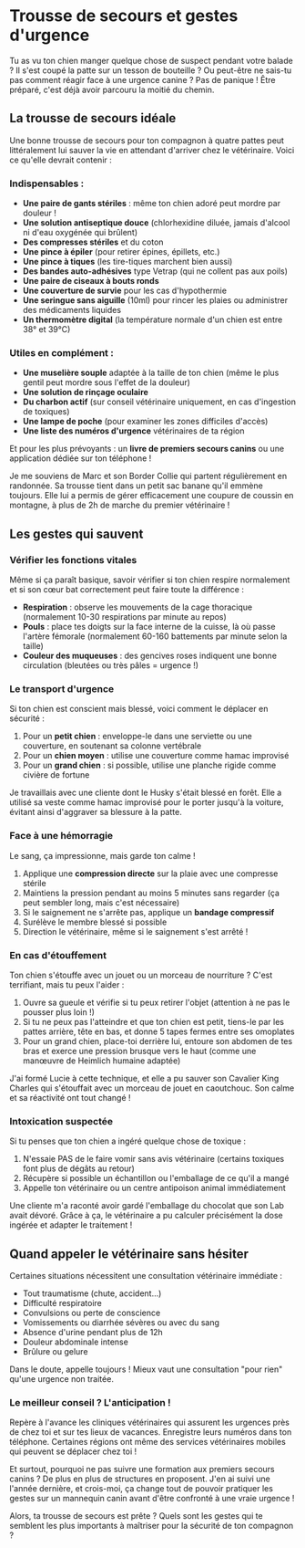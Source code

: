 # Trousse de secours et gestes d'urgence

Tu as vu ton chien manger quelque chose de suspect pendant votre balade ? Il s'est coupé la patte sur un tesson de bouteille ? Ou peut-être ne sais-tu pas comment réagir face à une urgence canine ? Pas de panique ! Être préparé, c'est déjà avoir parcouru la moitié du chemin.

## La trousse de secours idéale

Une bonne trousse de secours pour ton compagnon à quatre pattes peut littéralement lui sauver la vie en attendant d'arriver chez le vétérinaire. Voici ce qu'elle devrait contenir :

### Indispensables :
- **Une paire de gants stériles** : même ton chien adoré peut mordre par douleur !
- **Une solution antiseptique douce** (chlorhexidine diluée, jamais d'alcool ni d'eau oxygénée qui brûlent)
- **Des compresses stériles** et du coton
- **Une pince à épiler** (pour retirer épines, épillets, etc.)
- **Une pince à tiques** (les tire-tiques marchent bien aussi)
- **Des bandes auto-adhésives** type Vetrap (qui ne collent pas aux poils)
- **Une paire de ciseaux à bouts ronds**
- **Une couverture de survie** pour les cas d'hypothermie
- **Une seringue sans aiguille** (10ml) pour rincer les plaies ou administrer des médicaments liquides
- **Un thermomètre digital** (la température normale d'un chien est entre 38° et 39°C)

### Utiles en complément :
- **Une muselière souple** adaptée à la taille de ton chien (même le plus gentil peut mordre sous l'effet de la douleur)
- **Une solution de rinçage oculaire**
- **Du charbon actif** (sur conseil vétérinaire uniquement, en cas d'ingestion de toxiques)
- **Une lampe de poche** (pour examiner les zones difficiles d'accès)
- **Une liste des numéros d'urgence** vétérinaires de ta région

Et pour les plus prévoyants : un **livre de premiers secours canins** ou une application dédiée sur ton téléphone !

Je me souviens de Marc et son Border Collie qui partent régulièrement en randonnée. Sa trousse tient dans un petit sac banane qu'il emmène toujours. Elle lui a permis de gérer efficacement une coupure de coussin en montagne, à plus de 2h de marche du premier vétérinaire !

## Les gestes qui sauvent

### Vérifier les fonctions vitales

Même si ça paraît basique, savoir vérifier si ton chien respire normalement et si son cœur bat correctement peut faire toute la différence :

- **Respiration** : observe les mouvements de la cage thoracique (normalement 10-30 respirations par minute au repos)
- **Pouls** : place tes doigts sur la face interne de la cuisse, là où passe l'artère fémorale (normalement 60-160 battements par minute selon la taille)
- **Couleur des muqueuses** : des gencives roses indiquent une bonne circulation (bleutées ou très pâles = urgence !)

### Le transport d'urgence

Si ton chien est conscient mais blessé, voici comment le déplacer en sécurité :

1. Pour un **petit chien** : enveloppe-le dans une serviette ou une couverture, en soutenant sa colonne vertébrale
2. Pour un **chien moyen** : utilise une couverture comme hamac improvisé
3. Pour un **grand chien** : si possible, utilise une planche rigide comme civière de fortune

Je travaillais avec une cliente dont le Husky s'était blessé en forêt. Elle a utilisé sa veste comme hamac improvisé pour le porter jusqu'à la voiture, évitant ainsi d'aggraver sa blessure à la patte.

### Face à une hémorragie

Le sang, ça impressionne, mais garde ton calme !

1. Applique une **compression directe** sur la plaie avec une compresse stérile
2. Maintiens la pression pendant au moins 5 minutes sans regarder (ça peut sembler long, mais c'est nécessaire)
3. Si le saignement ne s'arrête pas, applique un **bandage compressif**
4. Surélève le membre blessé si possible
5. Direction le vétérinaire, même si le saignement s'est arrêté !

### En cas d'étouffement

Ton chien s'étouffe avec un jouet ou un morceau de nourriture ? C'est terrifiant, mais tu peux l'aider :

1. Ouvre sa gueule et vérifie si tu peux retirer l'objet (attention à ne pas le pousser plus loin !)
2. Si tu ne peux pas l'atteindre et que ton chien est petit, tiens-le par les pattes arrière, tête en bas, et donne 5 tapes fermes entre ses omoplates
3. Pour un grand chien, place-toi derrière lui, entoure son abdomen de tes bras et exerce une pression brusque vers le haut (comme une manœuvre de Heimlich humaine adaptée)

J'ai formé Lucie à cette technique, et elle a pu sauver son Cavalier King Charles qui s'étouffait avec un morceau de jouet en caoutchouc. Son calme et sa réactivité ont tout changé !

### Intoxication suspectée

Si tu penses que ton chien a ingéré quelque chose de toxique :

1. N'essaie PAS de le faire vomir sans avis vétérinaire (certains toxiques font plus de dégâts au retour)
2. Récupère si possible un échantillon ou l'emballage de ce qu'il a mangé
3. Appelle ton vétérinaire ou un centre antipoison animal immédiatement

Une cliente m'a raconté avoir gardé l'emballage du chocolat que son Lab avait dévoré. Grâce à ça, le vétérinaire a pu calculer précisément la dose ingérée et adapter le traitement !

## Quand appeler le vétérinaire sans hésiter

Certaines situations nécessitent une consultation vétérinaire immédiate :

- Tout traumatisme (chute, accident...)
- Difficulté respiratoire
- Convulsions ou perte de conscience
- Vomissements ou diarrhée sévères ou avec du sang
- Absence d'urine pendant plus de 12h
- Douleur abdominale intense
- Brûlure ou gelure

Dans le doute, appelle toujours ! Mieux vaut une consultation "pour rien" qu'une urgence non traitée.

### Le meilleur conseil ? L'anticipation !

Repère à l'avance les cliniques vétérinaires qui assurent les urgences près de chez toi et sur tes lieux de vacances. Enregistre leurs numéros dans ton téléphone. Certaines régions ont même des services vétérinaires mobiles qui peuvent se déplacer chez toi !

Et surtout, pourquoi ne pas suivre une formation aux premiers secours canins ? De plus en plus de structures en proposent. J'en ai suivi une l'année dernière, et crois-moi, ça change tout de pouvoir pratiquer les gestes sur un mannequin canin avant d'être confronté à une vraie urgence !

Alors, ta trousse de secours est prête ? Quels sont les gestes qui te semblent les plus importants à maîtriser pour la sécurité de ton compagnon ? 